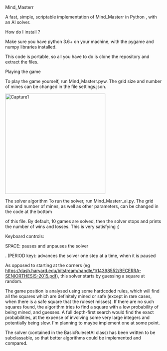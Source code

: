 Mind_Masterr

A fast, simple, scriptable implementation of Mind_Masterr in Python , with an AI solver.

How do I install ?

Make sure you have python 3.6+ on your machine, with the pygame and numpy libraries installed.

This code is portable, so all you have to do is clone the repository and extract the files.

Playing the game

To play the game yourself, run Mind_Masterr.pyw. The grid size and number of mines can be changed in the file settings.json.

 
<img width="321" alt="Capture1" src="https://github.com/user-attachments/assets/801746c2-ed1f-4dd2-83d2-f92fa00beb22">

























The solver algorithm
To run the solver, run Mind_Masterr_ai.py. The grid size and number of mines, as well as other parameters, can be changed in the code at the bottom

of this file. By default, 10 games are solved, then the solver stops and prints the number of wins and losses. This is very satisfying :)

Keyboard controls:

SPACE: pauses and unpauses the solver

. (PERIOD key): advances the solver one step at a time, when it is paused

As opposed to starting at the corners (eg https://dash.harvard.edu/bitstream/handle/1/14398552/BECERRA-SENIORTHESIS-2015.pdf), this solver starts by guessing a square at random.


The game position is analysed using some hardcoded rules, which will find all the squares which are definitely mined or safe (except in rare cases, when there is a safe square that the ruleset misses). If there are no such squares found, the algorithm tries to find a square with a low probability of being mined, and guesses. A full depth-first search would find the exact probabilities, at the expense of involving some very large integers and potentially being slow. I'm planning to maybe implement one at some point.

The solver (contained in the BasicRulesetAI class) has been written to be subclassable, so that better algorithms could be implemented and compared.


 


